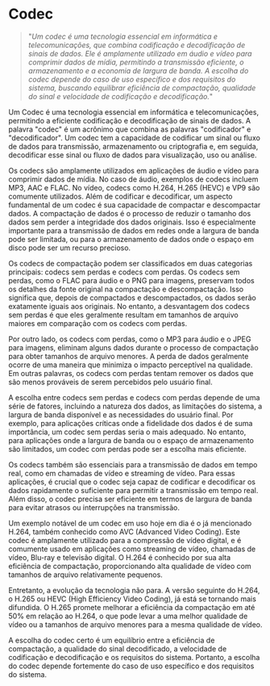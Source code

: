 # Codec

>"*Um codec é uma tecnologia essencial em informática e telecomunicações, que combina codificação e decodificação de sinais de dados. Ele é amplamente utilizado em áudio e vídeo para comprimir dados de mídia, permitindo a transmissão eficiente, o armazenamento e a economia de largura de banda. A escolha do codec depende do caso de uso específico e dos requisitos do sistema, buscando equilibrar eficiência de compactação, qualidade do sinal e velocidade de codificação e decodificação.*"

Um Codec é uma tecnologia essencial em informática e telecomunicações, permitindo a eficiente codificação e decodificação de sinais de dados. A palavra "codec" é um acrônimo que combina as palavras "codificador" e "decodificador". Um codec tem a capacidade de codificar um sinal ou fluxo de dados para transmissão, armazenamento ou criptografia e, em seguida, decodificar esse sinal ou fluxo de dados para visualização, uso ou análise.

Os codecs são amplamente utilizados em aplicações de áudio e vídeo para comprimir dados de mídia. No caso de áudio, exemplos de codecs incluem MP3, AAC e FLAC. No vídeo, codecs como H.264, H.265 (HEVC) e VP9 são comumente utilizados. Além de codificar e decodificar, um aspecto fundamental de um codec é sua capacidade de compactar e descompactar dados. A compactação de dados é o processo de reduzir o tamanho dos dados sem perder a integridade dos dados originais. Isso é especialmente importante para a transmissão de dados em redes onde a largura de banda pode ser limitada, ou para o armazenamento de dados onde o espaço em disco pode ser um recurso precioso.

Os codecs de compactação podem ser classificados em duas categorias principais: codecs sem perdas e codecs com perdas. Os codecs sem perdas, como o FLAC para áudio e o PNG para imagens, preservam todos os detalhes da fonte original na compactação e descompactação. Isso significa que, depois de compactados e descompactados, os dados serão exatamente iguais aos originais. No entanto, a desvantagem dos codecs sem perdas é que eles geralmente resultam em tamanhos de arquivo maiores em comparação com os codecs com perdas.

Por outro lado, os codecs com perdas, como o MP3 para áudio e o JPEG para imagens, eliminam alguns dados durante o processo de compactação para obter tamanhos de arquivo menores. A perda de dados geralmente ocorre de uma maneira que minimiza o impacto perceptível na qualidade. Em outras palavras, os codecs com perdas tentam remover os dados que são menos prováveis de serem percebidos pelo usuário final.

A escolha entre codecs sem perdas e codecs com perdas depende de uma série de fatores, incluindo a natureza dos dados, as limitações do sistema, a largura de banda disponível e as necessidades do usuário final. Por exemplo, para aplicações críticas onde a fidelidade dos dados é de suma importância, um codec sem perdas seria o mais adequado. No entanto, para aplicações onde a largura de banda ou o espaço de armazenamento são limitados, um codec com perdas pode ser a escolha mais eficiente.

Os codecs também são essenciais para a transmissão de dados em tempo real, como em chamadas de vídeo e streaming de vídeo. Para essas aplicações, é crucial que o codec seja capaz de codificar e decodificar os dados rapidamente o suficiente para permitir a transmissão em tempo real. Além disso, o codec precisa ser eficiente em termos de largura de banda para evitar atrasos ou interrupções na transmissão.

Um exemplo notável de um codec em uso hoje em dia é o já mencionado H.264, também conhecido como AVC (Advanced Video Coding). Este codec é amplamente utilizado para a compressão de vídeo digital, e é comumente usado em aplicações como streaming de vídeo, chamadas de vídeo, Blu-ray e televisão digital. O H.264 é conhecido por sua alta eficiência de compactação, proporcionando alta qualidade de vídeo com tamanhos de arquivo relativamente pequenos.

Entretanto, a evolução da tecnologia não para. A versão seguinte do H.264, o H.265 ou HEVC (High Efficiency Video Coding), já está se tornando mais difundida. O H.265 promete melhorar a eficiência da compactação em até 50% em relação ao H.264, o que pode levar a uma melhor qualidade de vídeo ou a tamanhos de arquivo menores para a mesma qualidade de vídeo.

A escolha do codec certo é um equilíbrio entre a eficiência de compactação, a qualidade do sinal decodificado, a velocidade de codificação e decodificação e os requisitos do sistema. Portanto, a escolha do codec depende fortemente do caso de uso específico e dos requisitos do sistema.
